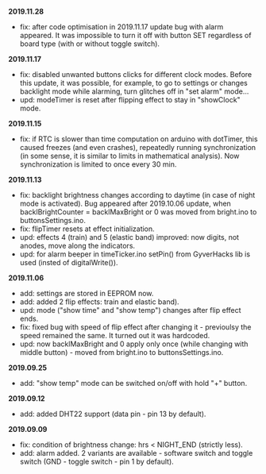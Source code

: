 **2019.11.28**

- fix: after code optimisation in 2019.11.17 update bug with alarm appeared. It was impossible to turn it off with button SET regardless of board type (with or without toggle switch).

**2019.11.17**

- fix: disabled unwanted buttons clicks for different clock modes. Before this update, it was possible, for example, to go to settings or changes backlight mode while alarming, turn glitches off in "set alarm" mode...
- upd: modeTimer is reset after flipping effect to stay in "showClock" mode.

**2019.11.15**

- fix: if RTC is slower than time computation on arduino with dotTimer, this caused freezes (and even crashes), repeatedly running synchronization (in some sense, it is similar to limits in mathematical analysis). Now synchronization is limited to once every 30 min.

**2019.11.13**

- fix: backlight brightness changes according to daytime (in case of night mode is activated). Bug appeared after 2019.10.06 update, when backlBrightCounter = backlMaxBright or 0 was moved from bright.ino to buttonsSettings.ino.
- fix: flipTimer resets at effect initialization.
- upd: effects 4 (train) and 5 (elastic band) improved: now digits, not anodes, move along the indicators.
- upd: for alarm beeper in timeTicker.ino setPin() from GyverHacks lib is used (insted of digitalWrite()).

**2019.11.06**

- add: settings are stored in EEPROM now.
- add: added 2 flip effects: train and elastic band).
- upd: mode ("show time" and "show temp") changes after flip effect ends.
- fix: fixed bug with speed of flip effect after changing it - previoulsy the speed remained the same. It turned out it was hardcoded.
- upd: now backlMaxBright and 0 apply only once (while changing with middle button) - moved from bright.ino to buttonsSettings.ino.

**2019.09.25**

- add: "show temp" mode can be switched on/off with hold "+" button.

**2019.09.12**

- add: added DHT22 support (data pin - pin 13 by default).

**2019.09.09**

- fix: condition of brightness change: hrs < NIGHT_END (strictly less).
- add: alarm added. 2 variants are available - software switch and toggle switch (GND - toggle switch - pin 1 by default).